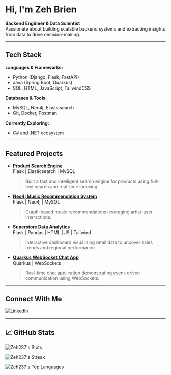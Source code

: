 # Hi, I'm Zeh Brien

**Backend Engineer & Data Scientist**  
Passionate about building scalable backend systems and extracting insights from data to drive decision-making.

---

## Tech Stack

**Languages & Frameworks:**  
- Python (Django, Flask, FastAPI)  
- Java (Spring Boot, Quarkus)  
- SQL, HTML, JavaScript, TailwindCSS  

**Databases & Tools:**  
- MySQL, Neo4j, Elasticsearch  
- Git, Docker, Postman  

**Currently Exploring:**  
- C# and .NET ecosystem  

---

## Featured Projects

- **[Product Search Engine](https://github.com/Zeh237/Product-Search-Engine)**  
  Flask | Elasticsearch | MySQL  
  > Built a fast and intelligent search engine for products using full-text search and real-time indexing.

- **[Neo4j Music Recommendation System](https://github.com/Zeh237/Flask-Neo4J-Music-Recommendation-System)**  
  Flask | Neo4j | MySQL  
  > Graph-based music recommendations leveraging artist-user interactions.

- **[Superstore Data Analytics](https://github.com/Zeh237/Superstore-Data-Analytics)**  
  Flask | Pandas | HTML | JS | Tailwind  
  > Interactive dashboard visualizing retail data to uncover sales trends and regional performance.

- **[Quarkus WebSocket Chat App](https://github.com/Zeh237/Quarkus-Websockets-Chat-Backend)**  
  Quarkus | WebSockets  
  > Real-time chat application demonstrating event-driven communication using WebSockets.

---

## Connect With Me

[![LinkedIn](https://img.shields.io/badge/LinkedIn-Zeh%20Brien-blue?style=flat&logo=linkedin)](https://www.linkedin.com/in/zeh-brien-14ab8b228)

---

## 📈 GitHub Stats

![Zeh237's Stats](https://github-readme-stats.vercel.app/api?username=Zeh237&theme=vue-dark&show_icons=true&hide_border=true&count_private=true)

![Zeh237's Streak](https://github-readme-streak-stats.herokuapp.com/?user=Zeh237&theme=vue-dark&hide_border=true)

![Zeh237's Top Languages](https://github-readme-stats.vercel.app/api/top-langs/?username=Zeh237&theme=vue-dark&show_icons=true&hide_border=true&layout=compact)
